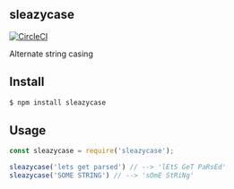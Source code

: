 ## sleazycase

[![CircleCI](https://circleci.com/gh/Nemsae/sleazycase.svg?style=shield)](https://circleci.com/gh/Nemsae/sleazycase)

Alternate string casing

## Install

```bash
$ npm install sleazycase
```

## Usage
```js
const sleazycase = require('sleazycase');

sleazycase('lets get parsed') // --> 'lEtS GeT PaRsEd'
sleazycase('SOME STRING') // --> 'sOmE StRiNg'
```
